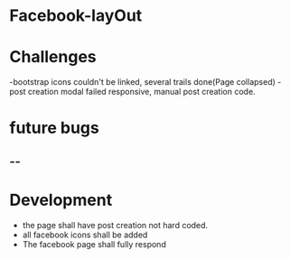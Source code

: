 # Facebook-layOut
# Challenges
-bootstrap icons couldn't be linked, several trails done(Page collapsed)
-post creation modal failed responsive, manual post creation code.

# future bugs
--
---
# Development
- the page shall have post creation not hard coded.
- all facebook icons shall be added
- The facebook page shall fully respond
  
